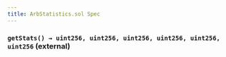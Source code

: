 ```yaml
---
title: ArbStatistics.sol Spec
---
```


### `getStats() → uint256, uint256, uint256, uint256, uint256, uint256` (external)
